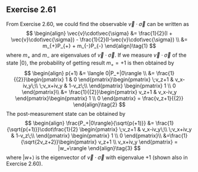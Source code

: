 ## Exercise 2.61

From Exercise 2.60, we could find the observable $\vec{v}\cdot\vec{\sigma}$ can be written as
$$
\begin{align}
\vec{v}\cdot\vec{\sigma} &= \frac{1}{2}(I + \vec{v}\cdot\vec{\sigma}) - \frac{1}{2}(I-\vec{v}\cdot\vec{\sigma}) \\
 &= m_{+}P_{+} + m_{-}P_{-} 
\end{align}\tag{1}
$$
where $m_+$ and $m_-$ are eigenvalues of $\vec{v}\cdot \vec{\sigma}$. If we measure $\vec{v}\cdot \vec{\sigma}$ of the state $|0\rangle$, the probability of getting result $m_+=+1$ is then obtained by
$$
\begin{align}
p(+1) &= \langle 0|P_+|0\rangle \\
&= \frac{1}{{2}}\begin{pmatrix}
1 & 0
\end{pmatrix}\begin{pmatrix}
\;v_z+1 & v_x-iv_y\;\\
\;v_x+iv_y & 1-v_z\;\\
\end{pmatrix} \begin{pmatrix}
1 \\ 0
\end{pmatrix}\\
&= \frac{1}{{2}}\begin{pmatrix}
v_z+1 & v_x-iv_y
\end{pmatrix}\begin{pmatrix}
1 \\ 0
\end{pmatrix} = \frac{v_z+1}{{2}}
\end{align}\tag{2}
$$
The post-measurement state can be obtained by
$$
\begin{align}
\frac{P_+|0\rangle}{\sqrt{p(+1)}} &= \frac{1}{\sqrt{p(+1)}}\cdot\frac{1}{2} \begin{pmatrix}
\;v_z+1 & v_x-iv_y\;\\
\;v_x+iv_y & 1-v_z\;\\
\end{pmatrix} \begin{pmatrix}
1 \\ 0
\end{pmatrix}\\
&=\frac{1}{\sqrt{2v_z+2}}\begin{pmatrix}
v_z+1 \\ v_x+iv_y
\end{pmatrix} = |w_+\rangle
\end{align}\tag{3}
$$
where $|w+\rangle$ is the eigenvector of $\vec{v}\cdot\vec\sigma$ with eigenvalue $+1$ (shown also in Exercise 2.60).

